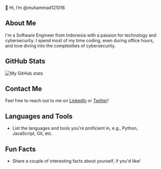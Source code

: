 👋 Hi, I’m @muhammad121018

## About Me
I'm a Software Engineer from Indonesia with a passion for technology and cybersecurity. I spend most of my time coding, even during office hours, and love diving into the complexities of cybersecurity.

## GitHub Stats
![My GitHub stats](https://github-readme-stats.vercel.app/api?username=muhammad121018&show_icons=true&theme=radical)

## Contact Me
Feel free to reach out to me on [LinkedIn](https://www.linkedin.com/in/muhammad121018/) or [Twitter](https://twitter.com/muhammad121018/)!

## Languages and Tools
- List the languages and tools you're proficient in, e.g., Python, JavaScript, Git, etc.

## Fun Facts
- Share a couple of interesting facts about yourself, if you'd like!
